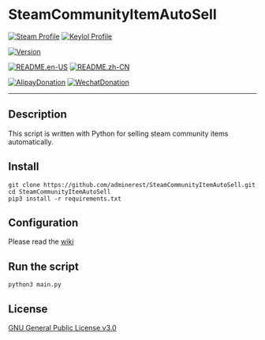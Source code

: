 # SteamCommunityItemAutoSell
[![Steam Profile](https://img.shields.io/badge/Steam-adminerest-blue.svg?logo=steam)](https://steamcommunity.com/profiles/76561198139305147/) [![Keylol Profile](https://img.shields.io/badge/Keylol-adminerest-blue.svg?logo=steam)](https://keylol.com/suid-1467452)   

[![Version](https://img.shields.io/badge/Version-beta1.1.0-green.svg?logo=github)](https://github.com/adminerest/SteamCommunityItemAutoSell/releases)   

[![README.en-US](https://img.shields.io/badge/README-English-yellow.svg?logo=github)](https://github.com/adminerest/SteamCommunityItemAutoSell/blob/master/README.md) [![README.zh-CN](https://img.shields.io/badge/README-中文-yellow.svg?logo=github)](https://github.com/adminerest/SteamCommunityItemAutoSell/blob/master/README.zh-CN.md)   

[![AlipayDonation](https://img.shields.io/badge/Donate-Alipay-red.svg?logo=alipay)](https://github.com/adminerest/SteamCommunityItemAutoSell/blob/master/donation/alipay.JPG) [![WechatDonation](https://img.shields.io/badge/Donate-Wechat-red.svg?logo=wechat)](https://github.com/adminerest/SteamCommunityItemAutoSell/blob/master/donation/wechat.JPG)

 - - -   
## Description
 This script is written with Python for selling steam community items automatically.
## Install
```
git clone https://github.com/adminerest/SteamCommunityItemAutoSell.git
cd SteamCommunityItemAutoSell
pip3 install -r requirements.txt
```
## Configuration
Please read the [wiki](https://github.com/adminerest/SteamCommunityItemAutoSell/wiki)
## Run the script
`python3 main.py`
## License
[GNU General Public License v3.0](https://github.com/adminerest/SteamCommunityItemAutoSell/blob/master/LICENSE)